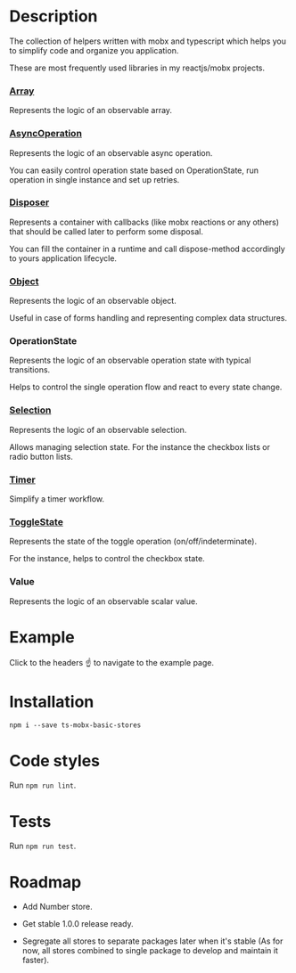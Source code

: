 # Description

The collection of helpers written with mobx and typescript which helps you to simplify code and organize you application.

These are most frequently used libraries in my reactjs/mobx projects. 

### [Array](https://codesandbox.io/s/observable-array-store-47nye)

Represents the logic of an observable array.

### [AsyncOperation](https://codesandbox.io/s/async-operation-store-fsbg1)

Represents the logic of an observable async operation.

You can easily control operation state based on OperationState, run operation in single instance and set up retries.

### [Disposer](https://codesandbox.io/s/disposer-disposable-container-p9j0i)

Represents a container with callbacks (like mobx reactions or any others) that should be called later to perform some disposal.

You can fill the container in a runtime and call dispose-method accordingly to yours application lifecycle.

### [Object](https://codesandbox.io/s/observable-object-store-rx5jg)

Represents the logic of an observable object.

Useful in case of forms handling and representing complex data structures.

### OperationState

Represents the logic of an observable operation state with typical transitions. 

Helps to control the single operation flow and react to every state change.

### [Selection](https://codesandbox.io/s/selection-store-4b8ms)

Represents the logic of an observable selection.

Allows managing selection state. For the instance the checkbox lists or radio button lists.

### [Timer](https://codesandbox.io/s/observable-timer-store-x94f5)

Simplify a timer workflow.

### [ToggleState](https://codesandbox.io/s/observable-toggle-state-usl0h)

Represents the state of the toggle operation (on/off/indeterminate). 

For the instance, helps to control the checkbox state.

### Value

Represents the logic of an observable scalar value.

# Example 

Click to the headers :point_up: to navigate to the example page. 

# Installation

`npm i --save ts-mobx-basic-stores`

# Code styles

Run `npm run lint`.

# Tests

Run `npm run test`.

# Roadmap

- Add Number store.

- Get stable 1.0.0 release ready.

- Segregate all stores to separate packages later when it's stable (As for now, all stores combined to single package to develop and maintain it faster).